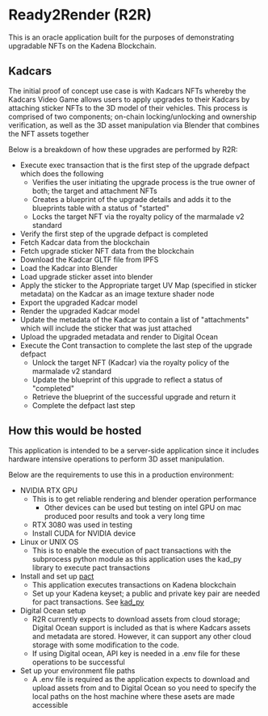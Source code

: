 # Ready2Render (R2R)

This is an oracle application built for the purposes of demonstrating upgradable NFTs on the Kadena Blockchain. 

## Kadcars
The initial proof of concept use case is with Kadcars NFTs whereby the Kadcars Video Game allows users to apply upgrades to their Kadcars by attaching sticker NFTs to the 3D model of their vehicles.
This process is comprised of two components; on-chain locking/unlocking and ownership verification, as well as the 3D asset manipulation via Blender that combines the NFT assets together

Below is a breakdown of how these upgrades are performed by R2R:
* Execute exec transaction that is the first step of the upgrade defpact which does the following
  * Verifies the user initiating the upgrade process is the true owner of both; the target and attachment NFTs
  * Creates a blueprint of the upgrade details and adds it to the blueprints table with a status of "started"
  * Locks the target NFT via the royalty policy of the marmalade v2 standard
* Verify the first step of the upgrade defpact is completed
* Fetch Kadcar data from the blockchain
* Fetch upgrade sticker NFT data from the blockchain
* Download the Kadcar GLTF file from IPFS
* Load the Kadcar into Blender
* Load upgrade sticker asset into blender
* Apply the sticker to the Appropriate target UV Map (specified in sticker metadata) on the Kadcar as an image texture shader node
* Export the upgraded Kadcar model
* Render the upgraded Kadcar model
* Update the metadata of the Kadcar to contain a list of "attachments" which will include the sticker that was just attached
* Upload the upgraded metadata and render to Digital Ocean
* Execute the Cont transaction to complete the last step of the upgrade defpact
  * Unlock the target NFT (Kadcar) via the royalty policy of the marmalade v2 standard
  * Update the blueprint of this upgrade to reflect a status of "completed"
  * Retrieve the blueprint of the successful upgrade and return it
  * Complete the defpact last step

## How this would be hosted
This application is intended to be a server-side application since it includes hardware intensive operations to perform 3D asset manipulation.

Below are the requirements to use this in a production environment:
* NVIDIA RTX GPU
  * This is to get reliable rendering and blender operation performance
    * Other devices can be used but testing on intel GPU on mac produced poor results and took a very long time
  * RTX 3080 was used in testing
  * Install CUDA for NVIDIA device
* Linux or UNIX OS
  * This is to enable the execution of pact transactions with the subprocess python module as this application uses the kad_py library to execute pact transactions
* Install and set up [pact](https://github.com/kadena-io/pact)
  * This application executes transactions on Kadena blockchain
  * Set up your Kadena keyset; a public and private key pair are needed for pact transactions. See [kad_py](https://github.com/isokoxyz/kad_py)
* Digital Ocean setup
  * R2R currently expects to download assets from cloud storage; Digital Ocean support is included as that is where Kadcars assets and metadata are stored. However, it can support any other cloud storage with some modification to the code.
  * If using Digital ocean, API key is needed in a .env file for these operations to be successful
* Set up your environment file paths
  * A .env file is required as the application expects to download and upload assets from and to Digital Ocean so you need to specify the local paths on the host machine where these asets are made accessible
